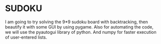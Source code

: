 # SUDOKU
I am going to try solving the 9*9 sudoku board with backtracking,
then beautify it with some GUI by using pygame.
Also for automating the code, we will use the pyautogui library of python.
And numpy for faster execution of user-entered lists.
